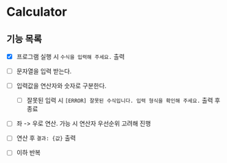 # Calculator

## 기능 목록
- [x] 프로그램 실행 시 `수식을 입력해 주세요.` 출력
- [ ] 문자열을 입력 받는다.
- [ ] 입력값을 연산자와 숫자로 구분한다.
  - [ ] 잘못된 입력 시 `[ERROR] 잘못된 수식입니다. 입력 형식을 확인해 주세요.` 출력 후 종료
- [ ] 좌 -> 우로 연산. 가능 시 연산자 우선순위 고려해 진행
- [ ] 연산 후 `결과: {값}` 출력
- [ ] 이하 반복

